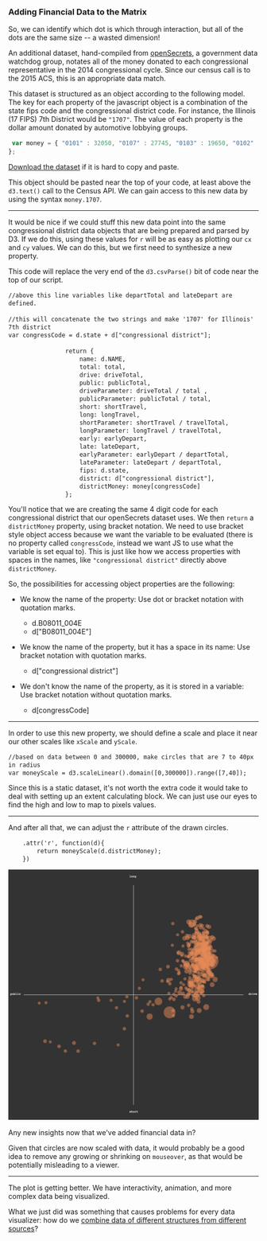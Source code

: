 ### Adding Financial Data to the Matrix

So, we can identify which dot is which through interaction, but all of the dots are the same size -- a wasted dimension!

An additional dataset, hand-compiled from [openSecrets](http://www.opensecrets.org), a government data watchdog group, notates all of the money donated to each congressional representative in the 2014 congressional cycle. Since our census call is to the 2015 ACS, this is an appropriate data match.

This dataset is structured as an object according to the following model. The key for each property of the javascript object is a combination of the state fips code and the congressional district code. For instance, the Illinois (17 FIPS) 7th District would be `"1707"`. The value of each property is the dollar amount donated by automotive lobbying groups.

```js
 var money = { "0101" : 32050, "0107" : 27745, "0103" : 19650, "0102" : 19000, "0106" : 18600, "0104" : 12901, "0105" : 6500, "0200" : 10250, "0402" : 127290, "0409" : 27010, "0407" : 8900, "0406" : 12100, "0405" : 8700, "0408" : 5400, "0404" : 5000, "0401" : 2193, "0403" : 5, "0502" : 27750, "0504" : 15777, "0501" : 10500, "0503" : 4400, "0603" : 72500, "0623" : 119300, "0645" : 60450, "0639" : 59900, "0649" : 57575, "0610" : 52695, "0622" : 35500, "0625" : 33150, "0629" : 32000, "0621" : 29495, "0646" : 25849, "0642" : 25600, "0630" : 25200, "0601" : 25000, "0615" : 24350, "0605" : 20000, "0618" : 18500, "0608" : 14750, "0614" : 13450, "0632" : 12500, "0602" : 11250, "0650" : 11000, "0647" : 1090, "0631" : 10750, "0636" : 10400, "0652" : 10010, "0616" : 10000, "0648" : 9900, "0612" : 9200, "0634" : 8500, "0626" : 8177, "0651" : 8000, "0638" : 7010, "0643" : 5000, "0624" : 2090, "0635" : 6500, "0613" : 6000, "0620" : 5500, "0633" : 5500, "0628" : 5000, "0644" : 2500, "0653" : 9870, "0606" : 5000, "0607" : 4136, "0611" : 3500, "0609" : 5200, "0619" : 1500, "0640" : 7820, "0641" : 3250, "0604" : 2675, "0601" : 2500, "0637" : 1500, "0627" : 1150, "0617" : 500, "0806" : 68895, "0802" : 40200, "0803" : 34575, "0804" : 29600, "0807" : 22000, "0805" : 14000, "0801" : 5500, "0901" : 14940, "0905" : 13350, "0902" : 5450, "0904" : 5000, "0903" : 4250, "1000" : 250, "1100" : 6000, "1198" : 2500, "1218" : 59452, "1226" : 43045, "1225" : 38965, "1216" : 36495, "1217" : 35000, "1207" : 33150, "1223" : 32175, "1212" : 31300, "1206" : 28035, "1227" : 13400, "1208" : 13245, "1221" : 11400, "1214" : 10100, "1222" : 9500, "1213" : 9500, "1220" : 8250, "1219" : 5750, "1215" : 4495, "1202" : 3600, "1224" : 3000, "1205" : 3000, "1204" : 3000, "1203" : 2800, "1201" : 2700, "1210" : 2500, "1211" : 1200, "1212" : 5000, "1209" : 1269, "1306" : 34000, "1312" : 23750, "1313" : 21100, "1301" : 20100, "1303" : 8100, "1304" : 10000, "1302" : 19500, "1311" : 18250, "1309" : 16800, "1308" : 14950, "1307" : 12500, "1305" : 11700, "1314" : 11200, "1310" : 9500, "6600" : 500, "1502" : 12594, "1501" : 11275, "1601" : 12000, "1602" : 11000, "1704" : 70300, "1715" : 68475, "1710" : 61395, "1706" : 53220, "1712" : 48250, "1713" : 43700, "1716" : 42550, "1717" : 31491, "1718" : 30000, "1702" : 22000, "1705" : 12600, "1701" : 12500, "1714" : 11000, "1703" : 10000, "1708" : 7795, "1711" : 7000, "1709" : 5500, "1707" : 5500, "1809" : 180900, "1802" : 51300, "1803" : 47626, "1805" : 47100, "1808" : 19000, "1804" : 18650, "1806" : 17500, "1807" : 7250, "1801" : 1500, "1902" : 25900, "1903" : 23000, "1901" : 19750, "1904" : 4000, "2003" : 40445, "2004" : 27700, "2002" : 24000, "2001" : 3800, "2106" : 47900, "2102" : 35700, "2105" : 12400, "2103" : 9500, "2104" : 6700, "2101" : 5500, "2201" : 71200, "2206" : 36750, "2204" : 33600, "2203" : 23700, "2202" : 22200, "2205" : 5000, "2302" : 71900, "2301" : 500, "2408" : 194325, "2405" : 41750, "2402" : 9750, "2401" : 8600, "2406" : 8000, "2404" : 7820, "2407" : 4250, "2403" : 20, "2502" : 1250, "2504" : 22750, "2509" : 8000, "2508" : 7250, "2501" : 6000, "2503" : 6000, "2505" : 4500, "2507" : 3800, "2506" : 3003, "2607" : 90795, "2606" : 72300, "2608" : 66050, "2614" : 65733, "2612" : 54300, "2610" : 40300, "2611" : 49050, "2604" : 33350, "2609" : 24000, "2603" : 20200, "2602" : 17700, "2613" : 15755, "2605" : 14980, "2601" : 14000, "2703" : 71500, "2706" : 22000, "2701" : 12660, "2708" : 11247, "2704" : 8000, "2705" : 4725, "2702" : 2000, "2707" : 1000, "2801" : 36500, "2802" : 21500, "2804" : 18200, "2803" : 13000, "2902" : 75300, "2907" : 46050, "2908" : 45850, "2906" : 43000, "2903" : 26700, "2904" : 14100, "2901" : 7500, "2905" : 2500, "3000" : 44495, "3103" : 25500, "3102" : 16650, "3101" : 5000, "3203" : 116101, "3204" : 40295, "3202" : 12700, "3201" : 2000, "3301" : 34250, "3302" : 14144, "3409" : 31011, "3402" : 29400, "3406" : 26499, "3404" : 15800, "3405" : 26350, "3407" : 24500, "3403" : 13550, "3401" : 12500, "3411" : 12300, "3412" : 8000, "3408" : 7500, "3410" : 6500, "3503" : 41500, "3502" : 21045, "3501" : 9000, "3624" : 38350, "3623" : 35505, "3621" : 27550, "3627" : 26630, "3614" : 19500, "3613" : 17000, "3615" : 14325, "3625" : 15100, "3626" : 14700, "3620" : 14500, "3604" : 14500, "3608" : 13000, "3611" : 12100, "3616" : 10200, "3606" : 10000, "3609" : 9500, "3602" : 6050, "3603" : 5750, "3601" : 4775, "3618" : 3007, "3619" : 2000, "3605" : 3000, "3610" : 2860, "3617" : 2500, "3622" : 2500, "3612" : 1000, "3607" : 250, "3708" : 69415, "3710" : 37600, "3709" : 34250, "3713" : 33037, "3707" : 26000, "3705" : 25800, "3701" : 22750, "3706" : 20080, "3702" : 16200, "3712" : 10000, "3703" : 6700, "3704" : 4000, "3711" : 2500, "3800" : 19750, "3912" : 62650, "3916" : 52350, "3902" : 44250, "3915" : 44150, "3906" : 42150, "3914" : 39600, "3901" : 39050, "3908" : 37050, "3913" : 33200, "3909" : 28999, "3905" : 25700, "3910" : 17400, "3907" : 17400, "3903" : 16300, "3911" : 13500, "3904" : 10500, "4002" : 52500, "4004" : 27400, "4001" : 18150, "4003" : 7000, "4005" : 5000, "4102" : 63850, "4105" : 26000, "4103" : 12500, "4104" : 10225, "4101" : 3500, "4203" : 71650, "4208" : 30000, "4209" : 57750, "4212" : 42450, "4215" : 32300, "4207" : 29400, "4210" : 28400, "4213" : 24500, "4206" : 23800, "4218" : 23800, "4204" : 18500, "4205" : 17750, "4214" : 17500, "4211" : 17266, "4217" : 14400, "4201" : 10000, "4216" : 7000, "4202" : 3000, "4401" : 6000, "4402" : 750, "4502" : 29000, "4506" : 26000, "4501" : 25300, "4507" : 15750, "4504" : 14050, "4505" : 13750, "4503" : 4100, "4600" : 27365, "4701" : 18500, "4707" : 71100, "4706" : 49250, "4703" : 29700, "4709" : 26000, "4704" : 18700, "4705" : 12250, "4702" : 10000, "4708" : 8400, "4825" : 147245, "4823" : 76395, "4822" : 64895, "4803" : 52500, "4805" : 50150, "4826" : 48000, "4808" : 47000, "4832" : 44100, "4817" : 43400, "4828" : 43345, "4810" : 42600, "4829" : 40500, "4821" : 39250, "4833" : 35800, "4806" : 35600, "4836" : 30300, "4831" : 30300, "4824" : 29150, "4807" : 28700, "4812" : 27850, "4827" : 24200, "4820" : 21000, "4802" : 20700, "4834" : 20600, "4813" : 17475, "4811" : 15050, "4816" : 14845, "4804" : 12500, "4830" : 11000, "4835" : 7000, "4814" : 6500, "4809" : 4000, "4801" : 3200, "4818" : 3000, "4815" : 2500, "4819" : 2000, "4904" : 31855, "4903" : 30550, "4902" : 16300, "4901" : 11500, "5000" : 8500, "7800" : 500, "5108" : 101157, "5110" : 64645, "5102" : 30600, "5106" : 30150, "5104" : 27100, "5111" : 26500, "5107" : 24550, "5109" : 14000, "5101" : 9800, "5103" : 4500, "5105" : 1000, "5305" : 36200, "5309" : 1750, "5308" : 25050, "5306" : 22750, "5303" : 16750, "5304" : 16700, "5301" : 13640, "5310" : 7620, "5310" : 8750, "5302" : 7500, "5307" : 2500, "5403" : 35250, "5402" : 27950, "5401" : 18000, "5501" : 291164, "5507" : 31200, "5503" : 30000, "5506" : 12500, "5508" : 7700, "5505" : 4500, "5504" : 3500, "5502" : 1000, "5600" : 103102, "7298" : 0
};

```

[Download the dataset](money.js) if it is hard to copy and paste.

This object should be pasted near the top of your code, at least above the `d3.text()` call to the Census API. We can gain access to this new data by using the syntax `money.1707`.

-----

It would be nice if we could stuff this new data point into the same congressional district data objects that are being prepared and parsed by D3. If we do this, using these values for `r` will be as easy as plotting our `cx` and `cy` values. We can do this, but we first need to synthesize a new property.

This code will replace the very end of the `d3.csvParse()` bit of code near the top of our script.

```
//above this line variables like departTotal and lateDepart are defined.

//this will concatenate the two strings and make '1707' for Illinois' 7th district
var congressCode = d.state + d["congressional district"];

				return {
					name: d.NAME,
					total: total,
					drive: driveTotal,
					public: publicTotal,
					driveParameter: driveTotal / total ,
					publicParameter: publicTotal / total,
					short: shortTravel,
					long: longTravel,
					shortParameter: shortTravel / travelTotal,
					longParameter: longTravel / travelTotal,
					early: earlyDepart,
					late: lateDepart,
					earlyParameter: earlyDepart / departTotal,
					lateParameter: lateDepart / departTotal,
					fips: d.state,
					district: d["congressional district"],
					districtMoney: money[congressCode]
				};
```

You'll notice that we are creating the same 4 digit code for each congressional district that our openSecrets dataset uses. We then `return` a `districtMoney` property, using bracket notation. We need to use bracket style object access because we want the variable to be evaluated (there is no property called `congressCode`, instead we want JS to use what the variable is set equal to). This is just like how we access properties with spaces in the names, like `"congressional district"` directly above `districtMoney`.

So, the possibilities for accessing object properties are the following:

- We know the name of the property: Use dot or bracket notation with quotation marks.
	- d.B08011_004E
	- d["B08011_004E"] 

- We know the name of the property, but it has a space in its name: Use bracket notation with quotation marks.
	- d["congressional district"]

- We don't know the name of the property, as it is stored in a variable: Use bracket notation without quotation marks.
	- d[congressCode]

-----

In order to use this new property, we should define a scale and place it near our other scales like `xScale` and `yScale`.

```
//based on data between 0 and 300000, make circles that are 7 to 40px in radius
var moneyScale = d3.scaleLinear().domain([0,300000]).range([7,40]);
```

Since this is a static dataset, it's not worth the extra code it would take to deal with setting up an extent calculating block. We can just use our eyes to find the high and low to map to pixels values.

-----

And after all that, we can adjust the `r` attribute of the drawn circles.

```
	.attr('r', function(d){
		return moneyScale(d.districtMoney); 
	})
```

![money plot](money.png)

Any new insights now that we've added financial data in?

Given that circles are now scaled with data, it would probably be a good idea to remove any growing or shrinking on `mouseover`, as that would be potentially misleading to a viewer.

-----

The plot is getting better. We have interactivity, animation, and more complex data being visualized. 

What we just did was something that causes problems for every data visualizer: how do we [combine data of different structures from different sources](merge.md)?

